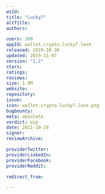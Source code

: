```yaml
---
wsId: 
title: "Lucky7"
altTitle: 
authors:

users: 100
appId: wallet.crypto.lucky7.love
released: 2019-10-30
updated: 2019-11-07
version: "1.2"
stars: 
ratings: 
reviews: 
size: 1.9M
website: 
repository: 
issue: 
icon: wallet.crypto.lucky7.love.png
bugbounty: 
meta: obsolete
verdict: wip
date: 2021-10-28
signer: 
reviewArchive:

providerTwitter: 
providerLinkedIn: 
providerFacebook: 
providerReddit: 

redirect_from:

---
```


